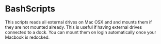 # BashScripts
This scripts reads all external drives on Mac OSX and and mounts them if they are not mounted already.
This is useful if having external drives connected to a dock. You can mount them on login automatically once your Macbook is redocked.
